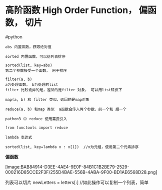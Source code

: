 # 高阶函数 High Order Function， 偏函数， 切片
#python

```
abs 内置函数，获取绝对值

sorted 内置函数，可以给列表排序

sorted(list, key=abs)
第二个参数接受一个函数， 用于排序

filter(a, b)
a为处理函数， b为处理的list
filter 比较诡异的是，返回的是filter 对象， 可以用list转换下

map(a, b) 和 filter 类似，返回的是map对象

reduce(a, b) 和map 类似  a函数会传入两个参数，前一个和 后一个

pathon3 中 reduce 使用需要引入

from functools import reduce

lambda 表达式

sorted(list, key=lambda x : x[1])  //x为元组，使用第二个元素排序

```

**偏函数**

[image:BAB84914-D3EE-4AE4-9E0F-84B1C1B2BE79-2529-000216D85CCE2F3F/255D4BAE-556B-4ABA-9F00-BD1AE6568D28.png]

列表可以切片
newLetters = letters[:]  //如此操作可以复制一个列表，简单
